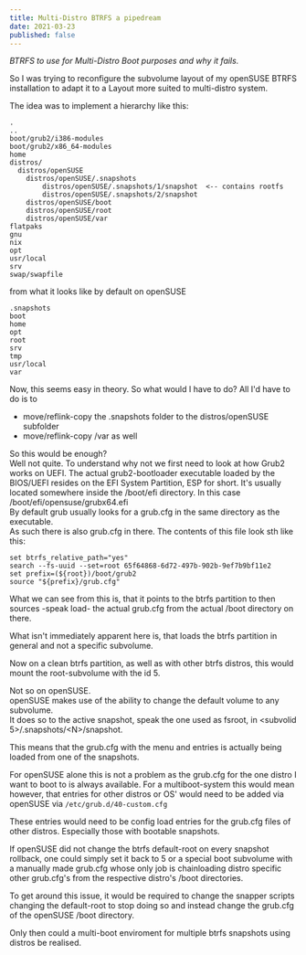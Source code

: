 ```yaml
---
title: Multi-Distro BTRFS a pipedream
date: 2021-03-23
published: false
---
```


_BTRFS to use for Multi-Distro Boot purposes and why it fails._

So I was trying to reconfigure the subvolume layout of my openSUSE BTRFS installation to adapt it to a Layout more suited to multi-distro system.

The idea was to implement a hierarchy like this:
```
.
..
boot/grub2/i386-modules
boot/grub2/x86_64-modules
home
distros/
  distros/openSUSE
    distros/openSUSE/.snapshots
        distros/openSUSE/.snapshots/1/snapshot  <-- contains rootfs
        distros/openSUSE/.snapshots/2/snapshot
    distros/openSUSE/boot
    distros/openSUSE/root
    distros/openSUSE/var
flatpaks
gnu
nix
opt
usr/local
srv
swap/swapfile
```

from what it looks like by default on openSUSE
```
.snapshots
boot
home
opt
root
srv
tmp
usr/local
var
```

Now, this seems easy in theory. So what would I have to do?
All I'd have to do is to

- move/reflink-copy the .snapshots folder to the distros/openSUSE subfolder
- move/reflink-copy /var as well

So this would be enough?  
Well not quite. To understand why not we first need to look at how Grub2 works on UEFI.
The actual grub2-bootloader executable loaded by the BIOS/UEFI resides on the EFI System Partition, ESP for short.
It's usually located somewhere inside the /boot/efi directory. In this case /boot/efi/opensuse/grubx64.efi  
By default grub usually looks for a grub.cfg in the same directory as the executable.  
As such there is also grub.cfg in there.
The contents of this file look sth like this:
```
set btrfs_relative_path="yes"
search --fs-uuid --set=root 65f64868-6d72-497b-902b-9ef7b9bf11e2
set prefix=(${root})/boot/grub2
source "${prefix}/grub.cfg"
```

What we can see from this is, that it points to the btrfs partition to then sources -speak load- the actual grub.cfg from the actual /boot directory on there.

What isn't immediately apparent here is, that loads the btrfs partition in general and not a specific subvolume.

Now on a clean btrfs partition, as well as with other btrfs distros, this would mount the root-subvolume with the id 5.

Not so on openSUSE.  
openSUSE makes use of the ability to change the default volume to any subvolume.  
It does so to the active snapshot, speak the one used as fsroot, in \<subvolid 5\>/.snapshots/\<N\>/snapshot.

This means that the grub.cfg with the menu and entries is actually being loaded from one of the snapshots.

For openSUSE alone this is not a problem as the grub.cfg for the one distro I want to boot to is always available. For a multiboot-system this would mean however, that entries for other distros or OS' would need to be added via openSUSE via `/etc/grub.d/40-custom.cfg` 

These entries would need to be config load entries for the grub.cfg files of other distros. Especially those with bootable snapshots.

If openSUSE did not change the btrfs default-root on every snapshot rollback, one could simply set it back to 5 or a special boot subvolume with a manually made grub.cfg whose only job is chainloading distro specific other grub.cfg's from the respective distro's /boot directories.

To get around this issue, it would be required to change the snapper scripts changing the default-root to stop doing so and instead change the grub.cfg of the openSUSE /boot directory.

Only then could a multi-boot enviroment for multiple btrfs snapshots using distros be realised.
